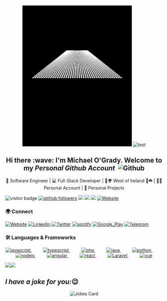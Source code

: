 <p align="center">
<img src="assets/logo2.gif" alt="Hey there! I'm Michael" height="450px" width="350px">
 <img src="https://spotify-recently-played-readme.vercel.app/api?user=316idtlscq3r54p5rsoqhla52yci&count=7)" alt="test" />
</p>
<h2 align="center">Hi there :wave: I'm Michael O'Grady. Welcome to my <em>Personal Github Account</em>	&nbsp;<img src="https://www.vectorlogo.zone/logos/github/github-tile.svg" alt="Github" width="25" height="25"/></h2>
<p align="center">🤵 Software Engineer | 💻 Full-Stack Developer | 📍🌍 West of Ireland 🏡☘️ | 🦸‍♂️ Personal Account | 🚀 Personal Projects </p>

![visitor badge](https://visitor-badge.glitch.me/badge?page_id=mogrady-personal.visitor-badge&left_text=Visitors%20Since%20'22)
[![gitHub followers](https://img.shields.io/github/followers/mogrady-personal.svg?style=social&label=Follow&maxAge=2592000)](https://github.com/mogrady-personal?tab=followers)
<img src="https://img.shields.io/badge/Focus-Full%20Stack%20Software%20Engineering-blue" />
<img src="https://img.shields.io/badge/Lives-Mayo,%20Ireland-18d26e" />
<img src="https://img.shields.io/badge/Works-Software%20Engineer-a6120d" />
<a href="https://codepen.io/mog-dev"><img alt="Website" src="https://img.shields.io/badge/-Codepen-535648.svg?colorA=ffffff&style=flat&logoWidth=14&logo=data:image/svg+xml;base64,PHN2ZyB4bWxucz0iaHR0cDovL3d3dy53My5vcmcvMjAwMC9zdmciIHdpZHRoPSI2NCIgaGVpZ2h0PSI2NCIgZmlsbD0ibm9uZSIgc3Ryb2tlPSIjMDAwMDAwIiBzdHJva2Utd2lkdGg9IjIuMyIgc3Ryb2tlLWxpbmVjYXA9InJvdW5kIiBzdHJva2UtbGluZWpvaW49InJvdW5kIj48cGF0aCBkPSJNMy4wNiA0MS43MzJMMzIgNjAuOTMybDI4Ljk0LTE5LjJWMjIuMjY4TDMyIDMuMDY4bC0yOC45NCAxOS4yem01Ny44NzggMEwzMiAyMi4yNjggMy4wNiA0MS43MzJtMC0xOS40NjNMMzIgNDEuNDdsMjguOTQtMTkuMk0zMiAzLjA2OHYxOS4ybTAgMTkuNDYzdjE5LjIiIHN0cm9rZS13aWR0aD0iNi4wNSIvPjwvc3ZnPg=="/></a>
<!--
 [![visitor badge](https://visitor-badge.glitch.me/badge?page_id=mogrady-professional.visitor-badge&left_text=Page%20Visitors%20Since%202022)]
 [![Github](https://img.shields.io/github/followers/mogrady-professional?label=Follow&style=social)](https://github.com/mogrady-professional)]

                     ![visitors](https://visitor-badge.glitch.me/badge?page_id=page.id&left_color=green&right_color=red)
-->

### 🌍&nbsp;Connect
[![Website](https://img.shields.io/static/v1?label=michaelogrady.net&labelColor=1c1c1a&message=Online&style=for-the-badge&color=18d26e&logo=angular&logoColor=a6120d)](http://www.michaelogrady.net)
[![Linkedin](https://img.shields.io/badge/LinkedIn-0077B5?style=for-the-badge&logo=linkedin&logoColor=white)](https://www.linkedin.com/in/mogrady-pro/?lipi=urn%3Ali%3Apage%3Aprofile_common_profile_index%3Bdaf77319-038b-47a1-86d5-9998ea781b1e)
[![Twitter](https://img.shields.io/badge/Twitter-1DA1F2?style=for-the-badge&logo=twitter&logoColor=white)](https://twitter.com/intent/follow?original_referer=https%3A%2F%2Fgithub.com%2Fmogrady-professional&screen_name=mog_prof)
[![spotify](https://img.shields.io/badge/Spotify-1ED760?&style=for-the-badge&logo=spotify&logoColor=white)](https://open.spotify.com/user/316idtlscq3r54p5rsoqhla52yci)
[![Google_Play](https://img.shields.io/badge/Google_Play-414141?style=for-the-badge&logo=google-play&logoColor=FFD400)](http://www.michaelogrady.net)
[![Telegram](https://img.shields.io/badge/Telegram-2CA5E0?style=for-the-badge&logo=telegram&logoColor=white)](http://www.michaelogrady.net)

### 🛠️&nbsp;Languages & Frameworks 
<p align="center">
  <a href="https://developer.mozilla.org/en-US/docs/Web/JavaScript" target="_blank">
    <img src="https://upload.vectorlogo.zone/logos/javascript/images/239ec8a4-163e-4792-83b6-3f6d96911757.svg" alt="javascript" width="40" height="40"/>
  </a>
  <span>&nbsp;&nbsp;&nbsp;&nbsp; &nbsp;&nbsp;&nbsp;</span>
  <a href="https://www.typescriptlang.org/" target="_blank">
    <img src="https://www.vectorlogo.zone/logos/typescriptlang/typescriptlang-icon.svg" alt="typescript" width="40" height="40"/>
  </a>
  <span>&nbsp;&nbsp;&nbsp;&nbsp; &nbsp;&nbsp;&nbsp;</span>
  <a href="https://www.php.net/" target="_blank">
    <img src="https://www.vectorlogo.zone/logos/php/php-vertical.svg" alt="php" width="60" height="60"/>
  </a>	
  <span>&nbsp;&nbsp;&nbsp;&nbsp; &nbsp;&nbsp;&nbsp;</span>
  <a href="https://www.java.com/en/" target="_blank">
    <img src="https://www.vectorlogo.zone/logos/java/java-vertical.svg" alt="java" width="40" height="60"/>
  </a>			
  <span>&nbsp;&nbsp;&nbsp;&nbsp; &nbsp;&nbsp;&nbsp;</span>
  <a href="https://www.python.org" target="_blank">
    <img src="https://www.vectorlogo.zone/logos/python/python-icon.svg" alt="python" width="40" height="40"/>
  </a>	
  <span>&nbsp;&nbsp;&nbsp;&nbsp; &nbsp;&nbsp;&nbsp;</span>
  <a href="https://nodejs.org" target="_blank">
    <img src="https://www.vectorlogo.zone/logos/nodejs/nodejs-icon.svg" alt="nodejs" width="40" height="40"/>
  </a>
  <span>&nbsp;&nbsp;&nbsp;&nbsp; &nbsp;&nbsp;&nbsp;</span>
  <a href="https://angular.io/" target="_blank">
    <img src="https://www.vectorlogo.zone/logos/angular/angular-icon.svg" alt="angular" width="40" height="40"/>
  </a>	
  <span>&nbsp;&nbsp;&nbsp;&nbsp; &nbsp;&nbsp;&nbsp;</span>
  <a href="https://reactjs.org/" target="_blank">
    <img src="https://www.vectorlogo.zone/logos/reactjs/reactjs-icon.svg" alt="react" width="40" height="40"/>
  </a>
  <span>&nbsp;&nbsp;&nbsp;&nbsp; &nbsp;&nbsp;&nbsp;</span>
  <a href="https://laravel.com/" target="_blank">
    <img src="https://upload.vectorlogo.zone/logos/laravel/images/fd9bffa7-873e-4946-92bc-815ed69faeec.svg" alt="Laravel" width="40" height="40"/>
  </a>		
  <span>&nbsp;&nbsp;&nbsp;&nbsp; &nbsp;&nbsp;&nbsp;</span>
  <a href="https://vuejs.org/" target="_blank">
    <img src="https://www.vectorlogo.zone/logos/vuejs/vuejs-icon.svg" alt="vue" width="40" height="40"/>
  </a>	
</p>
<!--
[![Michael's GitHub Stats](https://github-readme-stats.vercel.app/api?username=mogrady-professional&show_icons=true&theme=dark&hide=issues)](https://github.com/mogrady-professional/github-readme-stats)
[![Most Used Languages](https://github-readme-stats.vercel.app/api/top-langs/?username=mogrady-personal&show_icons=true&theme=dark&layout=compact&langs_count=10)](https://github.com/mogrady-personal/github-readme-stats)
-->

<img src="https://github-readme-stats.vercel.app/api?username=mogrady-personal&show_icons=true&theme=dark&hide=issues)](https://github.com/mogrady-personal/github-readme-stats" width="417px" /><img src="https://github-readme-stats.vercel.app/api/top-langs/?username=mogrady-personal&show_icons=true&theme=dark&layout=compact&langs_count=10" width="350px"/>
<!-- 
### Web Development:
### Tech I use: 
![VSCode](https://img.shields.io/static/v1?label=VSCode&labelColor=6F7071&message=1.53-insider&style=for-the-badge&color=24bfa5&logo=visual-studio)
![Github](https://img.shields.io/static/v1?label=GitHub&labelColor=6F7071&message=Michael&style=for-the-badge&color=73427A&logo=github)
-->
<h2><em>I have a joke for you:</em>😉</h2>
<!-- https://github.com/ABSphreak/readme-jokes 
![Jokes Card](https://readme-jokes.vercel.app/api)
-->
<p align="center">
<img src="https://readme-jokes.vercel.app/api?textColor=%18d26e&aColor=%2306d6a0&borderColor=%2306d6a0" height="auto" width="auto" alt="Jokes Card" />
</p>
<!-- https://github.com/anmol098/waka-readme-stats -->
<!--START_SECTION:waka-->
<!--END_SECTION:waka-->
